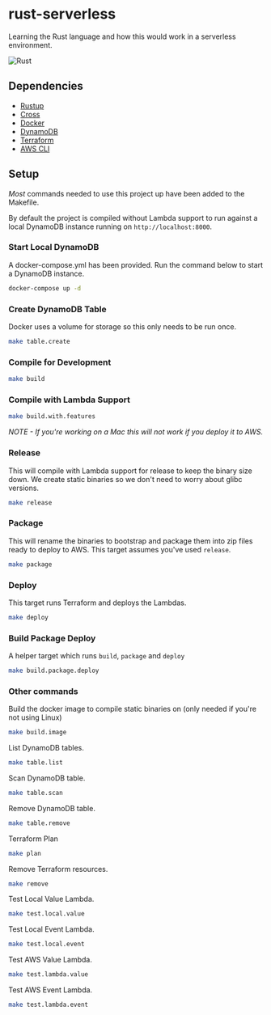 # rust-serverless
Learning the Rust language and how this would work in a serverless environment.

![Rust](https://github.com/ederoyd46/rust-serverless/workflows/Rust/badge.svg)

## Dependencies
- [Rustup](https://rustup.rs/)
- [Cross](https://crates.io/crates/cross)
- [Docker](https://www.docker.com/)
- [DynamoDB](https://aws.amazon.com/dynamodb/)
- [Terraform](https://www.terraform.io/)
- [AWS CLI](https://aws.amazon.com/cli/)

## Setup
_Most_ commands needed to use this project up have been added to the Makefile.

By default the project is compiled without Lambda support to run against a local DynamoDB instance running on `http://localhost:8000`. 

### Start Local DynamoDB
A docker-compose.yml has been provided. Run the command below to start a DynamoDB instance.

```sh
docker-compose up -d
```

### Create DynamoDB Table

Docker uses a volume for storage so this only needs to be run once.

```sh
make table.create
```

### Compile for Development

```sh
make build
```

### Compile with Lambda Support

```sh
make build.with.features
```
_NOTE - If you're working on a Mac this will not work if you deploy it to AWS._

### Release
This will compile with Lambda support for release to keep the binary size down. We create static binaries so we don't need to worry about glibc versions.

```sh
make release
```

###  Package
This will rename the binaries to bootstrap and package them into zip files ready to deploy to AWS. This target assumes you've used `release`.

```sh
make package
```

### Deploy
This target runs Terraform and deploys the Lambdas.

```sh
make deploy
```

### Build Package Deploy
A helper target which runs `build`, `package` and `deploy`

```sh
make build.package.deploy
```

### Other commands
Build the docker image to compile static binaries on (only needed if you're not using Linux)
```sh
make build.image
```

List DynamoDB tables.

```sh
make table.list
```

Scan DynamoDB table.
```sh
make table.scan
```

Remove DynamoDB table.
```sh
make table.remove
```

Terraform Plan
```sh
make plan
```

Remove Terraform resources.

```sh
make remove
```

Test Local Value Lambda.
```sh
make test.local.value
```

Test Local Event Lambda.
```sh
make test.local.event
```

Test AWS Value Lambda.
```sh
make test.lambda.value
```

Test AWS Event Lambda.
```sh
make test.lambda.event
```
